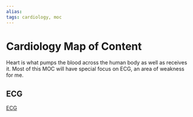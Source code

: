 ```yaml
---
alias: 
tags: cardiology, moc
---
```


# Cardiology Map of Content
Heart is what pumps the blood across the human body as well as receives it. Most of this MOC will have special focus on ECG, an area of weakness for me.

## ECG
[ECG](../Cardiology/ECG.md)